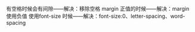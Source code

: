 有空格时候会有间隙——解决：移除空格
margin 正值的时候——解决：margin 使用负值
使用font-size 时候——解决：font-size:0、letter-spacing、word-spacing